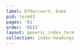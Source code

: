 ```yaml
---
label: D?Harcourt, Duke
pid: term43
pages: '61'
order: '0221'
layout: generic_index_term
collection: index-headings
---
```

